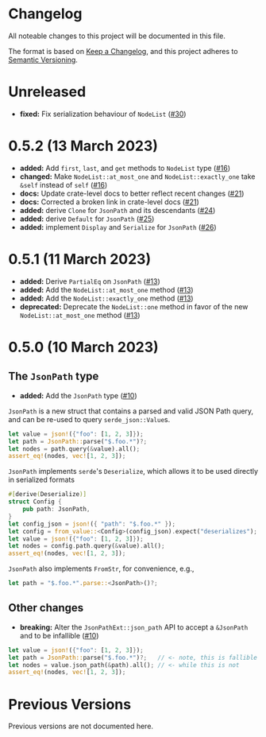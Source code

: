 # Changelog

All noteable changes to this project will be documented in this file.

The format is based on [Keep a Changelog](https://keepachangelog.com/en/1.0.0/),
and this project adheres to [Semantic Versioning](https://semver.org/spec/v2.0.0.html).

# Unreleased

- **fixed:** Fix serialization behaviour of `NodeList` ([#30])

[#30]: https://github.com/hiltontj/serde_json_path/pull/30

# 0.5.2 (13 March 2023)

- **added:** Add `first`, `last`, and `get` methods to `NodeList` type ([#16])
- **changed:** Make `NodeList::at_most_one` and `NodeList::exactly_one` take `&self` instead of `self` ([#16])
- **docs:** Update crate-level docs to better reflect recent changes ([#21])
- **docs:** Corrected a broken link in crate-level docs ([#21])
- **added:** derive `Clone` for `JsonPath` and its descendants ([#24])
- **added:** derive `Default` for `JsonPath` ([#25])
- **added:** implement `Display`  and `Serialize` for `JsonPath` ([#26])

[#16]: https://github.com/hiltontj/serde_json_path/pull/16
[#21]: https://github.com/hiltontj/serde_json_path/pull/21
[#24]: https://github.com/hiltontj/serde_json_path/pull/24
[#25]: https://github.com/hiltontj/serde_json_path/pull/25
[#26]: https://github.com/hiltontj/serde_json_path/pull/26

# 0.5.1 (11 March 2023)

- **added:** Derive `PartialEq` on `JsonPath` ([#13])
- **added:** Add the `NodeList::at_most_one` method ([#13])
- **added:** Add the `NodeList::exactly_one` method ([#13])
- **deprecated:** Deprecate the `NodeList::one` method in favor of the new `NodeList::at_most_one` method ([#13])

[#13]: https://github.com/hiltontj/serde_json_path/pull/13

# 0.5.0 (10 March 2023)

## The `JsonPath` type

- **added:** Add the `JsonPath` type ([#10])

`JsonPath` is a new struct that contains a parsed and valid JSON Path query, and can be re-used to query `serde_json::Value`s.

```rust
let value = json!({"foo": [1, 2, 3]});
let path = JsonPath::parse("$.foo.*")?;
let nodes = path.query(&value).all();
assert_eq!(nodes, vec![1, 2, 3]);
```

`JsonPath` implements `serde`'s `Deserialize`, which allows it to be used directly in serialized formats

```rust
#[derive(Deserialize)]
struct Config {
    pub path: JsonPath,
}
let config_json = json!({ "path": "$.foo.*" });
let config = from_value::<Config>(config_json).expect("deserializes");
let value = json!({"foo": [1, 2, 3]});
let nodes = config.path.query(&value).all();
assert_eq!(nodes, vec![1, 2, 3]);
```

`JsonPath` also implements `FromStr`, for convenience, e.g.,

```rust
let path = "$.foo.*".parse::<JsonPath>()?;
```

## Other changes

- **breaking:** Alter the `JsonPathExt::json_path` API to accept a `&JsonPath` and to be infallible ([#10])

```rust
let value = json!({"foo": [1, 2, 3]});
let path = JsonPath::parse("$.foo.*")?;   // <- note, this is fallible
let nodes = value.json_path(&path).all(); // <- while this is not
assert_eq!(nodes, vec![1, 2, 3]);
```

[#10]: https://github.com/hiltontj/serde_json_path/pull/10

# Previous Versions

Previous versions are not documented here.